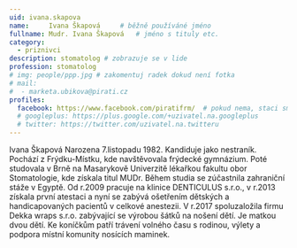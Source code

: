 ```yaml
---
uid: ivana.skapova
name:     Ivana Škapová  	# běžně používáné jméno
fullname: Mudr. Ivana Škapová  	# jméno s tituly etc.
category:
  - priznivci
description: stomatolog # zobrazuje se v lide
profession: stomatolog
# img: people/ppp.jpg # zakomentuj radek dokud není fotka
# mail:
#  - marketa.ubikova@pirati.cz
profiles:
  facebook: https://www.facebook.com/piratifrm/  # pokud nema, staci smazat tuto radku
  # googleplus: https://plus.google.com/+uzivatel.na.googleplus
  # twitter: https://twitter.com/uzivatel.na.twitteru
---
```

Ivana Škapová Narozena 7.listopadu 1982. Kandiduje jako nestraník. Pochází z Frýdku-Místku, kde navštěvovala frýdecké gymnázium. Poté studovala v Brně na Masarykově Univerzitě lékařkou fakultu obor Stomatologie, kde získala titul MUDr. Během studia se zúčastnila zahraniční stáže v Egyptě. Od r.2009 pracuje na klinice DENTICULUS s.r.o., v r.2013 získala první atestaci a nyní se zabývá ošetřením dětských a handicapovaných pacientů v celkové anestezii. V r.2017 spoluzaložila firmu Dekka wraps s.r.o. zabývající se výrobou šátků na nošení dětí. Je matkou dvou dětí. Ke koníčkům patří trávení volného času s rodinou, výlety a podpora místní komunity nosících maminek.
